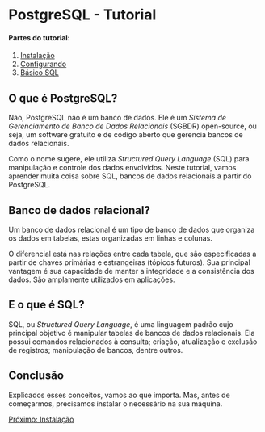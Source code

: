 # PostgreSQL - Tutorial

#### **Partes do tutorial:**

1. [Instalação](Instalação.md)
2. [Configurando](Configurando.md)
3. [Básico SQL](Básico-SQL.md)

## O que é PostgreSQL?

Não, PostgreSQL não é um banco de dados. Ele é um *Sistema de Gerenciamento de Banco de Dados Relacionais* (SGBDR) open-source, ou seja, um software gratuito e de código aberto que gerencia bancos de dados relacionais.

Como o nome sugere, ele utiliza *Structured Query Language* (SQL) para manipulação e controle dos dados envolvidos. Neste tutorial, vamos aprender muita coisa sobre SQL, bancos de dados relacionais a partir do PostgreSQL.

## Banco de dados relacional?

Um banco de dados relacional é um tipo de banco de dados que organiza os dados em tabelas, estas organizadas em linhas e colunas. 

O diferencial está nas relações entre cada tabela, que são especificadas a partir de chaves primárias e estrangeiras (tópicos futuros). Sua principal vantagem é sua capacidade de manter a integridade e a consistência dos dados. São amplamente utilizados em aplicações.

## E o que é SQL?

SQL, ou *Structured Query Language*, é uma linguagem padrão cujo principal objetivo é manipular tabelas de bancos de dados relacionais. Ela possui comandos relacionados à consulta; criação, atualização e exclusão de registros; manipulação de bancos, dentre outros.

## Conclusão

Explicados esses conceitos, vamos ao que importa. Mas, antes de começarmos, precisamos instalar o necessário na sua máquina.

[Próximo: Instalação](Instalação.md)
